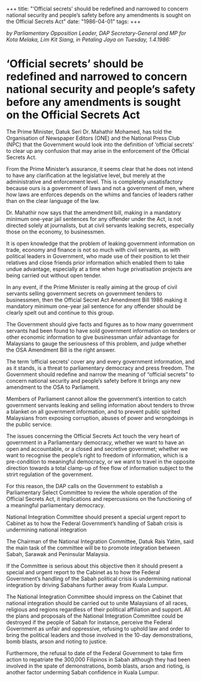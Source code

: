 +++ 
title: "‘Official secrets’ should be redefined and narrowed to concern national security and people’s safety before any amendments is sought on the Official Secrets Act"
date: "1986-04-01"
tags:
+++

_by Parliamentary Opposition Leader, DAP Secretary-General and MP for Kota Melaka, Lim Kit Siang, in Petaling Jaya on Tuesday, 1.4.1986:_

# ‘Official secrets’ should be redefined and narrowed to concern national security and people’s safety before any amendments is sought on the Official Secrets Act

The Prime Minister, Datuk Seri Dr. Mahathir Mohamed, has told the Organisation of Newspaper Editors (ONE) and the National Press Club (NPC) that the Government would look into the definition of ‘official secrets’ to clear up any confusion that may arise in the enforcement of the Official Secrets Act.</u>

From the Prime Minister’s assurance, it seems clear that he does not intend to have any clarification at the legislative level, but merely at the administrative and enforcement level. This is completely unsatisfactory because ours is a government of laws and not a government of men, where how laws are enforces depends on the whims and fancies of leaders rather than on the clear language of the law.

Dr. Mahathir now says that the amendment bill, making in a mandatory minimum one-year jail sentences for any offender under the Act, is not directed solely at journalists, but at civil servants leaking secrets, especially those on the economy, to businessmen.

It is open knowledge that the problem of leaking government information on trade, economy and finance is not so much with civil servants, as with political leaders in Government, who made use of their position to let their relatives and close friends prior information which enabled them to take undue advantage, especially at a time when huge privatisation projects are being carried out without open tender.

In any event, if the Prime Minister is really aiming at the group of civil servants selling government secrets on government tenders to businessmen, then the Official Secret Act Amendment Bill 1986 making it mandatory minimum one-year jail sentence for any offender should be clearly spelt out and continue to this group.

The Government should give facts and figures as to how many government servants had been found to have sold government information on tenders or other economic information to give businessman unfair advantage for Malaysians to gauge the seriousness of this problem, and judge whether the OSA Amendment Bill is the right answer.

The term ‘official secrets’ cover any and every government information, and as it stands, is a threat to parliamentary democracy and press freedom. The Government should redefine and narrow the meaning of “official secrets” to concern national security and people’s safety before it brings any new amendment to the OSA to Parliament.

Members of Parliament cannot allow the government’s intention to catch government servants leaking and selling information about tenders to throw a blanket on all government information, and to prevent public spirited Malaysians from exposing corruption, abuses of power and wrongdoings in the public service.

The issues concerning the Official Secrets Act touch the very heart of government in a Parliamentary democracy, whether we want to have an open and accountable, or a closed and secretive governmet; whether we want to recognise the people’s right to freedom of information, which is a pre-condition to meaningful democracy, or we want to travel in the opposite direction towards a total clamp-up of free flow of information subject to the strirt regulation of the government.

For this reason, the DAP calls on the Government to establish a Parliamentary Select Committee to review the whole operation of the Official Secrets Act, it implications and repercussions on the functioning of a meaningful parliamentary democracy.

National Integration Committee should present a special urgent report to Cabinet as to how the Federal Government’s handling of Sabah crisis is undermining national integration

The Chairman of the National Integration Committee, Datuk Rais Yatim, said the main task of the committee will be to promote integration between Sabah, Sarawak and Peninsular Malaysia.

If the Committee is serious about this objective then it should present a special and urgent report to the Cabinet as to how the Federal Government’s handling of the Sabah political crisis is undermining national integration by driving Sabahans further away from Kuala Lumpur.

The National Integration Committee should impress on the Cabinet that national integration should be carried out to unite Malaysians of all races, religious and regions regardless of their political affiliation and support. All the plans and proposals of the National Integration Committee could be destroyed if the people of Sabah for instance, perceive the Federal Government as unfair and oppressive, refusing to uphold law and order to bring the political leaders and those involved in the 10-day demonstrations, bomb blasts, arson and rioting to justice.

Furthermore, the refusal to date of the Federal Government to take firm action to repatriate the 300,000 Filipinos in Sabah although they had been involved in the spate of demonstrations, bomb blasts, arson and rioting, is another factor underming Sabah confidence in Kuala Lumpur.
 
